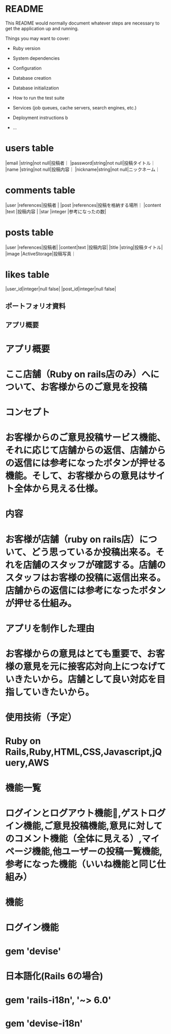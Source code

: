# README

This README would normally document whatever steps are necessary to get the
application up and running.

Things you may want to cover:

* Ruby version

* System dependencies

* Configuration

* Database creation

* Database initialization

* How to run the test suite

* Services (job queues, cache servers, search engines, etc.)

* Deployment instructions
b
* ...

# users table
|email   |string|not null|投稿者｜
|password|string|not null|投稿タイトル｜
|name    |string|not null|投稿内容｜
|nickname|string|not null|ニックネーム｜


# comments table
|user      |references|投稿者     |
|post      |references|投稿を格納する場所｜
|content   |text      |投稿内容    |
|star      |integer   |参考になったの数|

# posts table
|user   |references|投稿者|
|content|text  |投稿内容|
|title  |string|投稿タイトル|
|image  |ActiveStorage|投稿写真｜

# likes table
|user_id|integer|null false|
|post_id|integer|null false|




## ポートフォリオ資料

## アプリ概要

# アプリ概要
# ここ店舗（Ruby on rails店のみ）へについて、お客様からのご意見を投稿

# コンセプト
# お客様からのご意見投稿サービス機能、それに応じて店舗からの返信、店舗からの返信には参考になったボタンが押せる機能。そして、お客様からの意見はサイト全体から見える仕様。

# 内容
# お客様が店舗（ruby on rails店）について、どう思っているか投稿出来る。それを店舗のスタッフが確認する。店舗のスタッフはお客様の投稿に返信出来る。店舗からの返信には参考になったボタンが押せる仕組み。

# アプリを制作した理由
# お客様からの意見はとても重要で、お客様の意見を元に接客応対向上につなげていきたいから。店舗として良い対応を目指していきたいから。

# 使用技術（予定）
# Ruby on Rails,Ruby,HTML,CSS,Javascript,jQuery,AWS

# 機能一覧
# ログインとログアウト機能,ゲストログイン機能,ご意見投稿機能,意見に対してのコメント機能（全体に見える）,マイページ機能,他ユーザーの投稿一覧機能,参考になった機能（いいね機能と同じ仕組み）


# 機能
# ログイン機能
# gem 'devise'

# 日本語化(Rails 6の場合)
# gem 'rails-i18n', '~> 6.0'
# gem 'devise-i18n'
